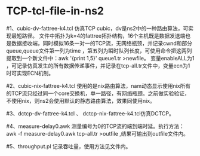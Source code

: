 # TCP-tcl-file-in-ns2 

#1、cubic-dv-fattree-k4.tcl 仿真TCP cubic，dv是ns2中的一种路由算法，可实现最短路径。
文件中拓扑为k=4的fattree拓扑结构，16个主机既是数据发送端也是数据接收端，同时模拟16条一对一的TCP流，无网络瓶颈，并记录cwnd和部分queue,queue文件第一列为time ，第五列为瞬时队列长度，可使用命令把这两列提取到一个新文件中：awk '{print $1,$5}' queue1.tr >newfile。
变量enableALL为1 ，可记录仿真发生的所有数据传递事件，并记录在tcp-all.tr文件中，变量ecn为1 时可实现ECN机制。

#2、cubic-nix-fattree-k4.tcl 使用的是nix路由算法，nam动态显示使用nix所有的TCP流只经过同一个core交换机，单一路径，有网络瓶颈。之前做实验验证，不使用nix，则ns2会使用默认的静态路由算法，效果同使用nix。

#3、dctcp-dv-fattree-k4.tcl 、 dctcp-nix-fattree-k4.tcl仿真DCTCP。

#4、measure-delay0.awk 测量编号为0的TCP流的端到端时延。执行方法：awk -f measure-delay0.awk tcp-all.tr >outfile  ,结果可输出到outfile文件内。

#5、throughput.pl 记录吞吐量，使用方法见文件内。
